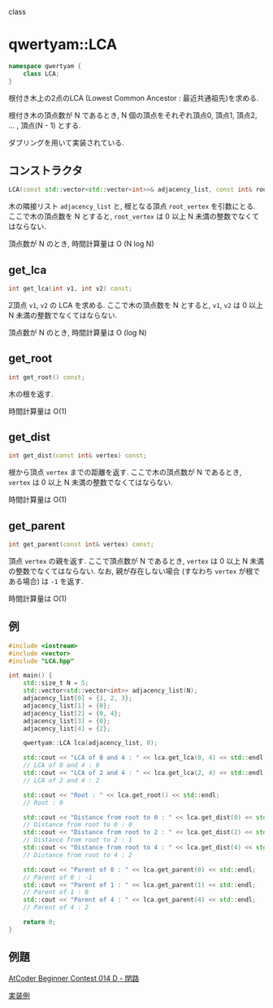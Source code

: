 class

# qwertyam::LCA

```cpp
namespace qwertyam {
    class LCA;
}
```
根付き木上の2点のLCA (Lowest Common Ancestor : 最近共通祖先)を求める.

根付き木の頂点数が N であるとき, N 個の頂点をそれぞれ頂点0, 頂点1, 頂点2, ... , 頂点(N - 1) とする.

ダブリングを用いて実装されている.

## コンストラクタ

```cpp
LCA(const std::vector<std::vector<int>>& adjacency_list, const int& root_vertex);
```

木の隣接リスト `adjacency_list` と, 根となる頂点 `root_vertex` を引数にとる. ここで木の頂点数を N とすると, `root_vertex` は 0 以上 N 未満の整数でなくてはならない.

頂点数が N のとき, 時間計算量は O (N log N)

## get_lca

```cpp
int get_lca(int v1, int v2) const;
```

2頂点 `v1`, `v2` の LCA を求める.
ここで木の頂点数を N とすると, `v1`, `v2` は 0 以上 N 未満の整数でなくてはならない.

頂点数が N のとき, 時間計算量は O (log N)

## get_root

```cpp
int get_root() const;
```

木の根を返す.

時間計算量は O(1)

## get_dist

```cpp
int get_dist(const int& vertex) const;
```

根から頂点 `vertex` までの距離を返す. ここで木の頂点数が N であるとき, `vertex` は 0 以上 N 未満の整数でなくてはならない.

時間計算量は O(1)

## get_parent

```cpp
int get_parent(const int& vertex) const;
```

頂点 `vertex` の親を返す. ここで頂点数が N であるとき,  `vertex` は 0 以上 N 未満の整数でなくてはならない. なお, 親が存在しない場合 (すなわち `vertex` が根である場合) は `-1` を返す.

時間計算量は O(1)

## 例

```cpp
#include <iostream>
#include <vector>
#include "LCA.hpp"

int main() {
	std::size_t N = 5;
	std::vector<std::vector<int>> adjacency_list(N);
	adjacency_list[0] = {1, 2, 3};
	adjacency_list[1] = {0};
	adjacency_list[2] = {0, 4};
	adjacency_list[3] = {0};
	adjacency_list[4] = {2};

	qwertyam::LCA lca(adjacency_list, 0);

	std::cout << "LCA of 0 and 4 : " << lca.get_lca(0, 4) << std::endl;
	// LCA of 0 and 4 : 0
	std::cout << "LCA of 2 and 4 : " << lca.get_lca(2, 4) << std::endl;
	// LCA of 2 and 4 : 2

	std::cout << "Root : " << lca.get_root() << std::endl;
	// Root : 0

	std::cout << "Distance from root to 0 : " << lca.get_dist(0) << std::endl;
	// Distance from root to 0 : 0
	std::cout << "Distance from root to 2 : " << lca.get_dist(2) << std::endl;
	// Distance from root to 2 : 1
	std::cout << "Distance from root to 4 : " << lca.get_dist(4) << std::endl; 
	// Distance from root to 4 : 2

	std::cout << "Parent of 0 : " << lca.get_parent(0) << std::endl; 
	// Parent of 0 : -1
	std::cout << "Parent of 1 : " << lca.get_parent(1) << std::endl; 
	// Parent of 1 : 0
	std::cout << "Parent of 4 : " << lca.get_parent(4) << std::endl; 
	// Parent of 4 : 2

	return 0;
}
```

## 例題

[AtCoder Beginner Contest 014 D - 閉路](https://atcoder.jp/contests/abc014/tasks/abc014_4)

[実装例](https://atcoder.jp/contests/abc014/submissions/28359412)